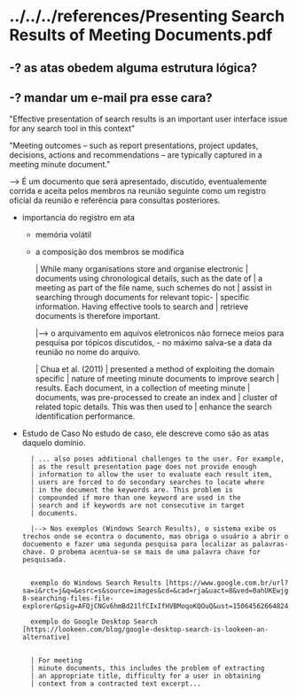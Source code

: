 # ../../../references/Presenting Search Results of Meeting Documents.pdf


## -? as atas obedem alguma estrutura lógica?
## -? mandar um e-mail pra esse cara?


"Effective presentation of search results is an important user interface issue for any search tool in this context"

"Meeting outcomes – such as report presentations, project updates, decisions, actions and recommendations – are typically captured in a meeting minute document."


--> É um documento que será apresentado, discutido, eventualemente corrida e aceita pelos membros na reunião seguinte como um registro oficial da reunião e referência para consultas posteriores.

- importancia do registro em ata
	- memória volátil 
	- a composição dos membros se modifica


		| While many organisations store and organise electronic
		| documents using chronological details, such as the date of
		| a meeting as part of the file name, such schemes do not
		| assist in searching through documents for relevant topic-
		| specific information. Having effective tools to search and
		| retrieve documents is therefore important.

		|--> o arquivamento em aquivos eletronicos não fornece meios para pesquisa por tópicos discutidos,
			- no máximo salva-se a data da reunião no nome do arquivo.



		| Chua et al. (2011)
		| presented a method of exploiting the domain specific
		| nature of meeting minute documents to improve search
		| results. Each document, in a collection of meeting minute
		| documents, was pre-processed to create an index and
		| cluster of related topic details. This was then used to
		| enhance the search identification performance.
		
- Estudo de Caso
	No estudo de caso, ele descreve como são as atas daquelo domínio.


		| ... also poses additional challenges to the user. For example,
		| as the result presentation page does not provide enough
		| information to allow the user to evaluate each result item,
		| users are forced to do secondary searches to locate where
		| in the document the keywords are. This problem is
		| compounded if more than one keyword are used in the
		| search and if keywords are not consecutive in target
		| documents.

        |--> Nos exemplos (Windows Search Results), o sistema exibe os trechos onde se econtra o documento, mas obriga o usuário a abrir o docuemento e fazer uma segunda pesquisa para localizar as palavras-chave. O probema acentua-se se mais de uma palavra chave for pesquisada.


		exemplo do Windows Search Results [https://www.google.com.br/url?sa=i&rct=j&q=&esrc=s&source=images&cd=&cad=rja&uact=8&ved=0ahUKEwjgoJaskcHWAhXIlJAKHRkuB4QQjRwIBw&url=http%3A%2F%2Fwww.ancsite.com%2Fwindows-8-searching-files-file-explorer&psig=AFQjCNGv6hmBd21lfCIxIfHVBMoqoKQOuQ&ust=1506456266482449]

		exemplo do Google Desktop Search [https://lookeen.com/blog/google-desktop-search-is-lookeen-an-alternative]


		| For meeting
		| minute documents, this includes the problem of extracting
		| an appropriate title, difficulty for a user in obtaining
		| context from a contracted text excerpt...



